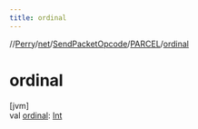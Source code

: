 ```yaml
---
title: ordinal
---
```

//[Perry](../../../../index.html)/[net](../../index.html)/[SendPacketOpcode](../index.html)/[PARCEL](index.html)/[ordinal](ordinal.html)



# ordinal



[jvm]\
val [ordinal](ordinal.html): [Int](https://kotlinlang.org/api/latest/jvm/stdlib/kotlin/-int/index.html)




